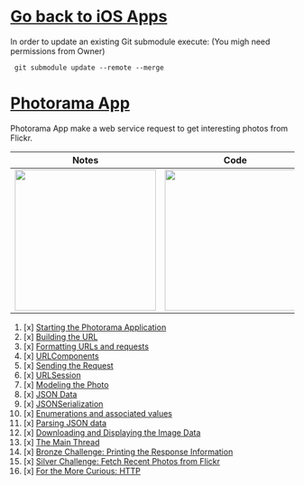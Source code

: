 # [Go back to iOS Apps](https://github.com/c4arl0s#ios-apps-using-swiftuikit)

In order to update an existing Git submodule execute: (You migh need permissions from Owner)

```console
 git submodule update --remote --merge
```

# [Photorama App](https://github.com/c4arl0s/20WebServices_PhotoramaApp#1-starting-the-photorama-application)

Photorama App make a web service request to get interesting photos from Flickr. 

| Notes                                                                                                                                     | Code                                                                                                                          | Diagrams                                                                                                                      | xproj                                                                                                                         |
|-------------------------------------------------------------------------------------------------------------------------------------------|-------------------------------------------------------------------------------------------------------------------------------|-------------------------------------------------------------------------------------------------------------------------------|-------------------------------------------------------------------------------------------------------------------------------|
| <img src="https://user-images.githubusercontent.com/24994818/124355087-0ac2fd00-dbd5-11eb-9909-9139df8ebcd7.png" width="250" width="250"> | <img src="https://user-images.githubusercontent.com/24994818/124355190-8fae1680-dbd5-11eb-9ae3-38c702102fb6.png" width="250"> | <img src="https://user-images.githubusercontent.com/24994818/124355305-fe8b6f80-dbd5-11eb-8ff6-15391b0b9e51.png" width="250"> | <img src="https://user-images.githubusercontent.com/24994818/124356742-55e10e00-dbdd-11eb-9faa-03f07ea6a438.gif" width="250"> |

1. [x] [Starting the Photorama Application](https://github.com/c4arl0s/20WebServices_PhotoramaApp#1-starting-the-photorama-application)
2. [x] [Building the URL](https://github.com/c4arl0s/20WebServices_PhotoramaApp#2-building-the-url)
3. [x] [Formatting URLs and requests](https://github.com/c4arl0s/20WebServices_PhotoramaApp#3-formatting-urls-and-requests)
4. [x] [URLComponents](https://github.com/c4arl0s/20WebServices_PhotoramaApp#4-urlcomponents)
5. [x] [Sending the Request](https://github.com/c4arl0s/20WebServices_PhotoramaApp#5-sending-the-request)
6. [x] [URLSession](https://github.com/c4arl0s/20WebServices_PhotoramaApp#6-urlsession)
7. [x] [Modeling the Photo](https://github.com/c4arl0s/20WebServices_PhotoramaApp#7-modeling-the-photo)
8. [x] [JSON Data](https://github.com/c4arl0s/20WebServices_PhotoramaApp#8-json-data)
9. [x] [JSONSerialization](https://github.com/c4arl0s/20WebServices_PhotoramaApp#9-jsonserialization)
10. [x] [Enumerations and associated values](https://github.com/c4arl0s/20WebServices_PhotoramaApp#10-enumerations-and-associated-values)
11. [x] [Parsing JSON data](https://github.com/c4arl0s/20WebServices_PhotoramaApp#11-parsing-json-data)
12. [x] [Downloading and Displaying the Image Data](https://github.com/c4arl0s/20WebServices_PhotoramaApp#12-downloading-and-displaying-the-image-data)
13. [x] [The Main Thread](https://github.com/c4arl0s/20WebServices_PhotoramaApp#13-the-main-thread)
14. [x] [Bronze Challenge: Printing the Response Information](https://github.com/c4arl0s/20WebServices_PhotoramaApp#14-bronze-challenge-printing-the-response-information)
15. [x] [Silver Challenge: Fetch Recent Photos from Flickr](https://github.com/c4arl0s/20WebServices_PhotoramaApp#15-silver-challenge-fetch-recent-photos-from-flickr)
16. [x] [For the More Curious: HTTP](https://github.com/c4arl0s/20WebServices_PhotoramaApp#16-for-the-more-curious-http)
